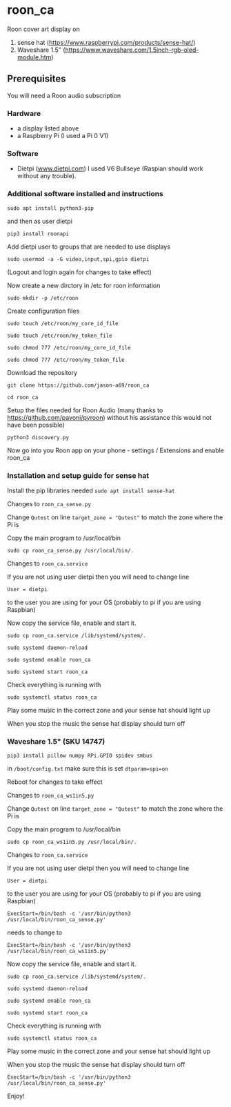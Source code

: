 # roon_ca
Roon cover art display on 
1. sense hat (https://www.raspberrypi.com/products/sense-hat/)
2. Waveshare 1.5" (https://www.waveshare.com/1.5inch-rgb-oled-module.htm)

## Prerequisites

You will need a Roon audio subscription

### Hardware 
  - a display listed above
  - a Raspberry Pi (I used a Pi 0 V1)
  
### Software
  - Dietpi (www.dietpi.com) I used V6 Bullseye (Raspian should work without any trouble).
  
### Additional software installed and instructions  
  `sudo apt install python3-pip`
  
and then as user dietpi
  
`pip3 install roonapi`

Add dietpi user to groups that are needed to use displays

`sudo usermod -a -G video,input,spi,gpio dietpi`

(Logout and login again for changes to take effect)
  
Now create a new dirctory in /etc for roon information

`sudo mkdir -p /etc/roon`
  
Create configuration files

`sudo touch /etc/roon/my_core_id_file`

`sudo touch /etc/roon/my_token_file`

`sudo chmod 777 /etc/roon/my_core_id_file`

`sudo chmod 777 /etc/roon/my_token_file`
  
Download the repository

`git clone https://github.com/jason-a69/roon_ca`

`cd roon_ca`
  
Setup the files needed for Roon Audio (many thanks to https://github.com/pavoni/pyroon) without his assistance this would not have been possible)

`python3 discovery.py`
   
Now go into you Roon app on your phone -  settings / Extensions and enable roon_ca
   
### Installation and setup guide for sense hat

Install the pip libraries needed
`sudo apt install sense-hat`

Changes to `roon_ca_sense.py`

Change `Qutest` on line `target_zone = "Qutest"`  to match the zone where the Pi is
  
Copy the main program to /usr/local/bin

`sudo cp roon_ca_sense.py /usr/local/bin/.`

Changes to `roon_ca.service`

If you are not using user dietpi then you will need to change line

`User = dietpi`

to the user you are using for your OS (probably to pi if you are using Raspbian)

Now copy the service file, enable and start it.

`sudo cp roon_ca.service /lib/systemd/system/.`

`sudo systemd daemon-reload`

`sudo systemd enable roon_ca`

`sudo systemd start roon_ca`
  
Check everything is running with

`sudo systemctl status roon_ca`
  
Play some music in the correct zone and your sense hat should light up

When you stop the music the sense hat display should turn off

### Waveshare 1.5" (SKU 14747)

`pip3 install pillow numpy RPi.GPIO spidev smbus`

in `/boot/config.txt` make sure this is set `dtparam=spi=on`

Reboot for changes to take effect

Changes to `roon_ca_ws1in5.py`

Change `Qutest` on line `target_zone = "Qutest"`  to match the zone where the Pi is
  
Copy the main program to /usr/local/bin

`sudo cp roon_ca_ws1in5.py /usr/local/bin/.`

Changes to `roon_ca.service`

If you are not using user dietpi then you will need to change line

`User = dietpi`

to the user you are using for your OS (probably to pi if you are using Raspbian)

`ExecStart=/bin/bash -c '/usr/bin/python3 /usr/local/bin/roon_ca_sense.py'` 

needs to change to 

`ExecStart=/bin/bash -c '/usr/bin/python3 /usr/local/bin/roon_ca_ws1in5.py'`

Now copy the service file, enable and start it.

`sudo cp roon_ca.service /lib/systemd/system/.`

`sudo systemd daemon-reload`

`sudo systemd enable roon_ca`

`sudo systemd start roon_ca`
  
Check everything is running with

`sudo systemctl status roon_ca`
  
Play some music in the correct zone and your sense hat should light up

When you stop the music the sense hat display should turn off


`ExecStart=/bin/bash -c '/usr/bin/python3 /usr/local/bin/roon_ca_sense.py'`

  
Enjoy!
